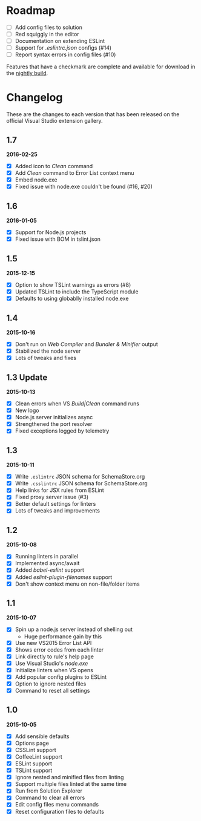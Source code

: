 # Roadmap

- [ ] Add config files to solution
- [ ] Red squiggly in the editor
- [ ] Documentation on extending ESLint
- [ ] Support for _.eslintrc.json_ configs (#14)
- [ ] Report syntax errors in config files (#10)

Features that have a checkmark are complete and available for
download in the
[nightly build](http://vsixgallery.com/extension/36bf2130-106e-40f2-89ff-a2bdac6be879/).

# Changelog

These are the changes to each version that has been released
on the official Visual Studio extension gallery.

## 1.7

**2016-02-25**

- [x] Added icon to _Clean_ command
- [x] Add _Clean_ command to Error List context menu
- [x] Embed node.exe
- [x] Fixed issue with node.exe couldn't be found (#16, #20)

## 1.6

**2016-01-05**

- [x] Support for Node.js projects
- [x] Fixed issue with BOM in tslint.json

## 1.5

**2015-12-15**

- [x] Option to show TSLint warnings as errors (#8)
- [x] Updated TSLint to include the TypeScript module
- [x] Defaults to using globablly installed node.exe

## 1.4

**2015-10-16**

- [x] Don't run on _Web Compiler_ and _Bundler & Minifier_ output
- [x] Stabilized the node server
- [x] Lots of tweaks and fixes

## 1.3 Update

**2015-10-13**

- [x] Clean errors when VS _Build|Clean_ command runs
- [x] New logo
- [x] Node.js server initializes async
- [x] Strengthened the port resolver
- [x] Fixed exceptions logged by telemetry

## 1.3

**2015-10-11**

- [x] Write `.eslintrc` JSON schema for SchemaStore.org
- [x] Write `.csslintrc` JSON schema for SchemaStore.org
- [x] Help links for JSX rules from ESLint
- [x] Fixed proxy server issue (#3)
- [x] Better default settings for linters
- [x] Lots of tweaks and improvements

## 1.2

**2015-10-08**

- [x] Running linters in parallel
- [x] Implemented async/await
- [x] Added _babel-eslint_ support
- [x] Added _eslint-plugin-filenames_ support
- [x] Don't show context menu on non-file/folder items

## 1.1

**2015-10-07**

- [x] Spin up a node.js server instead of shelling out
  - Huge performance gain by this
- [x] Use new VS2015 Error List API
- [x] Shows error codes from each linter
- [x] Link directly to rule's help page
- [x] Use Visual Studio's _node.exe_
- [x] Initialize linters when VS opens
- [x] Add popular config plugins to ESLint
- [x] Option to ignore nested files
- [x] Command to reset all settings

## 1.0

**2015-10-05**

- [x] Add sensible defaults
- [x] Options page
- [x] CSSLint support
- [x] CoffeeLint support
- [x] ESLint support
- [x] TSLint support
- [x] Ignore nested and minified files from linting
- [x] Support multiple files linted at the same time
- [x] Run from Solution Explorer
- [x] Command to clear all errors
- [x] Edit config files menu commands
- [x] Reset configuration files to defaults